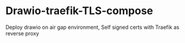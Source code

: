# Drawio-traefik-TLS-compose
Deploy drawio on air gap environment, Self signed certs with Traefik as reverse proxy
